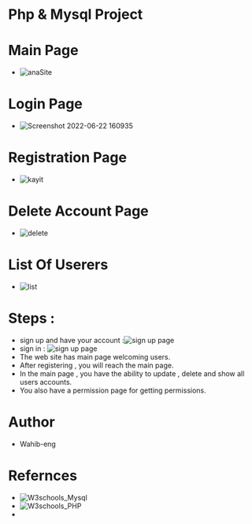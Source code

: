 # Php & Mysql Project 

# Main Page 

- ![anaSite](https://user-images.githubusercontent.com/75446834/175063717-a38f3e60-0e01-41da-a783-d08fbac98d95.png)


# Login Page 

- ![Screenshot 2022-06-22 160935](https://user-images.githubusercontent.com/75446834/175064013-681fb931-7bf4-4cf4-b07d-49e0b638574c.png)

# Registration Page 

- ![kayit](https://user-images.githubusercontent.com/75446834/175064251-1547d752-0dab-4cc9-9398-e2321b1bc5d0.png)

# Delete Account Page 
- ![delete](https://user-images.githubusercontent.com/75446834/175064489-3fd1de15-e628-410c-9976-2fa7bb1584b8.png)


# List Of Userers 
- ![list](https://user-images.githubusercontent.com/75446834/175064684-8a1660b5-69b5-45cd-99ff-4d84e9b5c668.png)


# Steps : 
- sign up and have your account :![sign up page ]([https://policepermission.000webhostapp.com/kayitForm.php]) 
- sign in : ![sign up page ]([https://policepermission.000webhostapp.com/index.php]) 
- The web site has main page welcoming users. 
- After registering , you will reach the main page. 
- In the main page , you have the ability to update , delete and show all users accounts. 
- You also have a permission page for getting permissions. 



# Author
- Wahib-eng 


# Refernces 

- ![W3schools_Mysql]([https://www.w3schools.com/mySQl/default.asp])
- ![W3schools_PHP]([https://www.w3schools.com/php/default.asp])
-

